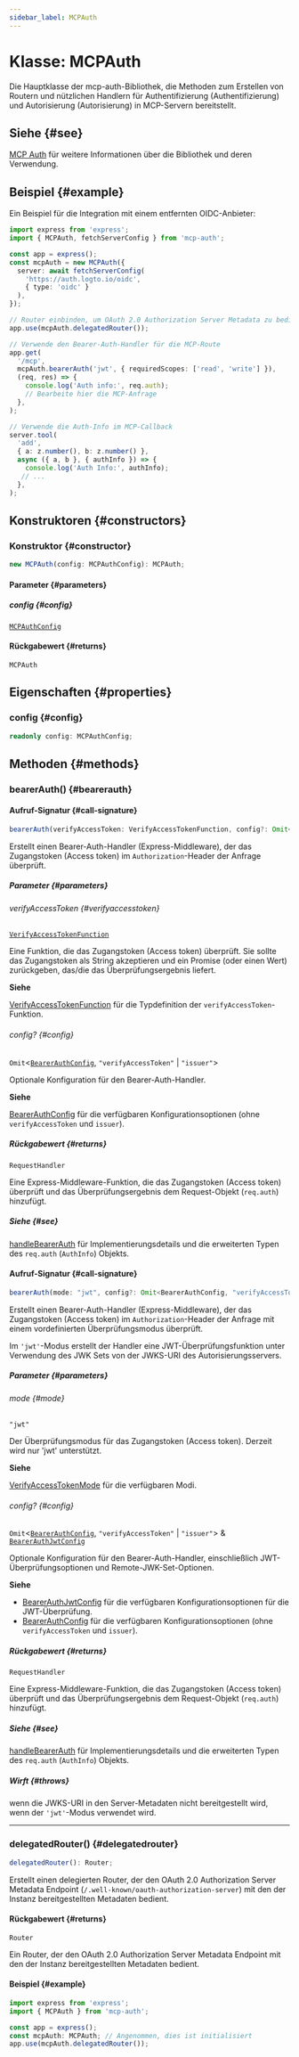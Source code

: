 ```yaml
---
sidebar_label: MCPAuth
---
```


# Klasse: MCPAuth

Die Hauptklasse der mcp-auth-Bibliothek, die Methoden zum Erstellen von Routern und nützlichen Handlern für Authentifizierung (Authentifizierung) und Autorisierung (Autorisierung) in MCP-Servern bereitstellt.

## Siehe {#see}

[MCP Auth](https://mcp-auth.dev) für weitere Informationen über die Bibliothek und deren Verwendung.

## Beispiel {#example}

Ein Beispiel für die Integration mit einem entfernten OIDC-Anbieter:

```ts
import express from 'express';
import { MCPAuth, fetchServerConfig } from 'mcp-auth';

const app = express();
const mcpAuth = new MCPAuth({
  server: await fetchServerConfig(
    'https://auth.logto.io/oidc',
    { type: 'oidc' }
  ),
});

// Router einbinden, um OAuth 2.0 Authorization Server Metadata zu bedienen
app.use(mcpAuth.delegatedRouter());

// Verwende den Bearer-Auth-Handler für die MCP-Route
app.get(
  '/mcp',
  mcpAuth.bearerAuth('jwt', { requiredScopes: ['read', 'write'] }),
  (req, res) => {
    console.log('Auth info:', req.auth);
    // Bearbeite hier die MCP-Anfrage
  },
);

// Verwende die Auth-Info im MCP-Callback
server.tool(
  'add',
  { a: z.number(), b: z.number() },
  async ({ a, b }, { authInfo }) => {
    console.log('Auth Info:', authInfo);
   // ...
  },
);
```

## Konstruktoren {#constructors}

### Konstruktor {#constructor}

```ts
new MCPAuth(config: MCPAuthConfig): MCPAuth;
```

#### Parameter {#parameters}

##### config {#config}

[`MCPAuthConfig`](/references/js/type-aliases/MCPAuthConfig.md)

#### Rückgabewert {#returns}

`MCPAuth`

## Eigenschaften {#properties}

### config {#config}

```ts
readonly config: MCPAuthConfig;
```

## Methoden {#methods}

### bearerAuth() {#bearerauth}

#### Aufruf-Signatur {#call-signature}

```ts
bearerAuth(verifyAccessToken: VerifyAccessTokenFunction, config?: Omit<BearerAuthConfig, "verifyAccessToken" | "issuer">): RequestHandler;
```

Erstellt einen Bearer-Auth-Handler (Express-Middleware), der das Zugangstoken (Access token) im `Authorization`-Header der Anfrage überprüft.

##### Parameter {#parameters}

###### verifyAccessToken {#verifyaccesstoken}

[`VerifyAccessTokenFunction`](/references/js/type-aliases/VerifyAccessTokenFunction.md)

Eine Funktion, die das Zugangstoken (Access token) überprüft. Sie sollte das Zugangstoken als String akzeptieren und ein Promise (oder einen Wert) zurückgeben, das/die das Überprüfungsergebnis liefert.

**Siehe**

[VerifyAccessTokenFunction](/references/js/type-aliases/VerifyAccessTokenFunction.md) für die Typdefinition der `verifyAccessToken`-Funktion.

###### config? {#config}

`Omit`\<[`BearerAuthConfig`](/references/js/type-aliases/BearerAuthConfig.md), `"verifyAccessToken"` \| `"issuer"`\>

Optionale Konfiguration für den Bearer-Auth-Handler.

**Siehe**

[BearerAuthConfig](/references/js/type-aliases/BearerAuthConfig.md) für die verfügbaren Konfigurationsoptionen (ohne `verifyAccessToken` und `issuer`).

##### Rückgabewert {#returns}

`RequestHandler`

Eine Express-Middleware-Funktion, die das Zugangstoken (Access token) überprüft und das Überprüfungsergebnis dem Request-Objekt (`req.auth`) hinzufügt.

##### Siehe {#see}

[handleBearerAuth](/references/js/functions/handleBearerAuth.md) für Implementierungsdetails und die erweiterten Typen des `req.auth` (`AuthInfo`) Objekts.

#### Aufruf-Signatur {#call-signature}

```ts
bearerAuth(mode: "jwt", config?: Omit<BearerAuthConfig, "verifyAccessToken" | "issuer"> & BearerAuthJwtConfig): RequestHandler;
```

Erstellt einen Bearer-Auth-Handler (Express-Middleware), der das Zugangstoken (Access token) im `Authorization`-Header der Anfrage mit einem vordefinierten Überprüfungsmodus überprüft.

Im `'jwt'`-Modus erstellt der Handler eine JWT-Überprüfungsfunktion unter Verwendung des JWK Sets von der JWKS-URI des Autorisierungsservers.

##### Parameter {#parameters}

###### mode {#mode}

`"jwt"`

Der Überprüfungsmodus für das Zugangstoken (Access token). Derzeit wird nur 'jwt' unterstützt.

**Siehe**

[VerifyAccessTokenMode](/references/js/type-aliases/VerifyAccessTokenMode.md) für die verfügbaren Modi.

###### config? {#config}

`Omit`\<[`BearerAuthConfig`](/references/js/type-aliases/BearerAuthConfig.md), `"verifyAccessToken"` \| `"issuer"`\> & [`BearerAuthJwtConfig`](/references/js/type-aliases/BearerAuthJwtConfig.md)

Optionale Konfiguration für den Bearer-Auth-Handler, einschließlich JWT-Überprüfungsoptionen und Remote-JWK-Set-Optionen.

**Siehe**

 - [BearerAuthJwtConfig](/references/js/type-aliases/BearerAuthJwtConfig.md) für die verfügbaren Konfigurationsoptionen für die JWT-Überprüfung.
 - [BearerAuthConfig](/references/js/type-aliases/BearerAuthConfig.md) für die verfügbaren Konfigurationsoptionen (ohne `verifyAccessToken` und `issuer`).

##### Rückgabewert {#returns}

`RequestHandler`

Eine Express-Middleware-Funktion, die das Zugangstoken (Access token) überprüft und das Überprüfungsergebnis dem Request-Objekt (`req.auth`) hinzufügt.

##### Siehe {#see}

[handleBearerAuth](/references/js/functions/handleBearerAuth.md) für Implementierungsdetails und die erweiterten Typen des `req.auth` (`AuthInfo`) Objekts.

##### Wirft {#throws}

wenn die JWKS-URI in den Server-Metadaten nicht bereitgestellt wird, wenn der `'jwt'`-Modus verwendet wird.

***

### delegatedRouter() {#delegatedrouter}

```ts
delegatedRouter(): Router;
```

Erstellt einen delegierten Router, der den OAuth 2.0 Authorization Server Metadata Endpoint (`/.well-known/oauth-authorization-server`) mit den der Instanz bereitgestellten Metadaten bedient.

#### Rückgabewert {#returns}

`Router`

Ein Router, der den OAuth 2.0 Authorization Server Metadata Endpoint mit den der Instanz bereitgestellten Metadaten bedient.

#### Beispiel {#example}

```ts
import express from 'express';
import { MCPAuth } from 'mcp-auth';

const app = express();
const mcpAuth: MCPAuth; // Angenommen, dies ist initialisiert
app.use(mcpAuth.delegatedRouter());
```